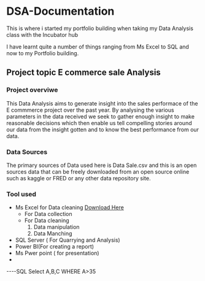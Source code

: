 # DSA-Documentation

This is where i started my portfolio building when taking my Data Analysis class with the Incubator hub

I have learnt quite a number of things ranging from Ms Excel to SQL and now to my Portfolio building.

## Project topic E commerce sale Analysis

### Project overviwe

This Data Analysis aims to generate insight into the sales performace of the E commmerce project over the past year. By analysing the various parameters in the data received we seek to gather enough insight to make reasonable decisions which then enable us tell compelling stories around our data from the insight gotten and to know the best performance from our data.

### Data Sources
The primary sources of Data used here is Data Sale.csv and this is an open sources data that can be freely downloaded from an open source online such as kaggle or FRED or any other data repository site.

### Tool used
- Ms Excel for Data cleaning [Download Here](https://www.microsoft.com)
     - For Data collection
     - For Data cleaning
          1. Data manipulation
          2. Data Manching
- SQL Server ( For Quarrying and Analysis)
- Power BI(For creating a report)
- Ms Pwer point ( for presentation)
- 
  


----SQL
Select A,B,C
WHERE A>35
